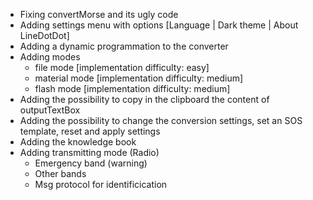 - Fixing convertMorse and its ugly code
- Adding settings menu with options [Language | Dark theme | About LineDotDot]
- Adding a dynamic programmation to the converter
- Adding modes
    - file mode [implementation difficulty: easy]
    - material mode [implementation difficulty: medium]
    - flash mode [implementation difficulty: medium]
- Adding the possibility to copy in the clipboard the content of outputTextBox
- Adding the possibility to change the conversion settings, set an SOS template, reset and apply settings
- Adding the knowledge book
- Adding transmitting mode (Radio)
    - Emergency band (warning)
    - Other bands
    - Msg protocol for identificication